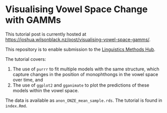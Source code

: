 # Visualising Vowel Space Change with GAMMs

This tutorial post is currently hosted at 
<https://joshua.wilsonblack.nz/post/visualising-vowel-space-gamms/>.

This repository is to enable submission to the 
[Linguistics Methods Hub](https://lingmethodshub.github.io).

The tutorial covers: 

1. The use of `purrr` to fit multiple models with the same
structure, which capture changes in the position of monophthongs in the 
vowel space over time, and
2. The use of `ggplot2` and `gganimate` to plot the predictions of these models
within the vowel space.

The data is available as `anon_ONZE_mean_sample.rds`. The tutorial is found in
`index.Rmd`.

